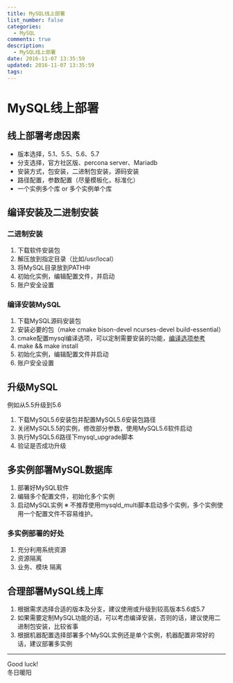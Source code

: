 ```yaml
---
title: MySQL线上部署
list_number: false
categories:
  - MySQL
comments: true
description:
  - MySQL线上部署
date: 2016-11-07 13:35:59
updated: 2016-11-07 13:35:59
tags:
---
```


# MySQL线上部署

## 线上部署考虑因素
- 版本选择，5.1、5.5、5.6、5.7
- 分支选择，官方社区版、percona server、Mariadb
- 安装方式，包安装，二进制包安装，源码安装
- 路径配置，参数配置（尽量模板化，标准化）
- 一个实例多个库 or 多个实例单个库


## 编译安装及二进制安装
### 二进制安装
1. 下载软件安装包
2. 解压放到指定目录（比如/usr/local）
3. 将MySQL目录放到PATH中
4. 初始化实例，编辑配置文件，并启动
5. 账户安全设置

### 编译安装MySQL
1. 下载MySQL源码安装包
2. 安装必要的包（make cmake bison-devel ncurses-devel build-essential）
3. cmake配置mysql编译选项，可以定制需要安装的功能，[编译选项参考](http://dev.mysql.com/doc/refman/8.0/en/source-configuration-options.html)
4. make && make install
5. 初始化实例，编辑配置文件并启动
6. 账户安全设置


## 升级MySQL
例如从5.5升级到5.6
1. 下载MySQL5.6安装包并配置MySQL5.6安装包路径
2. 关闭MySQL5.5的实例，修改部分参数，使用MySQL5.6软件启动
3. 执行MySQL5.6路径下mysql_upgrade脚本
4. 验证是否成功升级

## 多实例部署MySQL数据库
1. 部署好MySQL软件
2. 编辑多个配置文件，初始化多个实例
3. 启动MySQL实例
※ 不推荐使用mysqld_multi脚本启动多个实例，多个实例使用一个配置文件不容易维护。

### 多实例部署的好处
1. 充分利用系统资源
2. 资源隔离
3. 业务、模块 隔离

## 合理部署MySQL线上库
1. 根据需求选择合适的版本及分支，建议使用或升级到较高版本5.6或5.7
2. 如果需要定制MySQL功能的话，可以考虑编译安装，否则的话，建议使用二进制包安装，比较省事
3. 根据机器配置选择部署多个MySQL实例还是单个实例，机器配置非常好的话，建议部署多实例


----
Good luck!  
冬日暖阳
